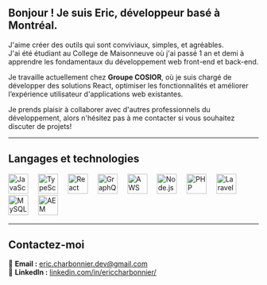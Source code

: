 ## Bonjour ! Je suis Eric, développeur basé à Montréal.

J'aime créer des outils qui sont conviviaux, simples, et agréables.  
J'ai été étudiant au College de Maisonneuve où j'ai passé 1 an et demi à apprendre les fondamentaux du développement web front-end et back-end.

Je travaille actuellement chez **Groupe COSIOR**, où je suis chargé de développer des solutions React, optimiser les fonctionnalités et améliorer l’expérience utilisateur d'applications web existantes.

Je prends plaisir à collaborer avec d'autres professionnels du développement, alors n'hésitez pas à me contacter si vous souhaitez discuter de projets!

---

## Langages et technologies

<div align="left">
    <img src="https://cdn.jsdelivr.net/gh/devicons/devicon/icons/javascript/javascript-original.svg" height="40" alt="JavaScript" />
    <img width="12"/>
    <img src="https://cdn.jsdelivr.net/gh/devicons/devicon/icons/typescript/typescript-original.svg" height="40" alt="TypeScript" />
    <img width="12"/>
    <img src="https://www.fullstackpython.com/img/logos/react.png" height="40" alt="React" />
    <img width="12"/>
    <img src="https://www.gravitee.io/hubfs/graphql.png" height="40" alt="GraphQL" />
    <img width="12"/>
    <img src="https://saviynt.com/hubfs/aws.png" height="40" alt="AWS" />
    <img width="12"/>
    <img src="https://upload.wikimedia.org/wikipedia/commons/d/d9/Node.js_logo.svg" height="40" alt="Node.js" />
    <img width="12"/>
    <img src="https://cdn.jsdelivr.net/gh/devicons/devicon/icons/php/php-original.svg" height="40" alt="PHP" />
    <img width="12"/>
    <img src="https://laravelnews.s3.amazonaws.com/images/laravel-featured.png" height="40" alt="Laravel" />
    <img width="12"/>
    <img src="https://upload.wikimedia.org/wikipedia/fr/6/62/MySQL.svg" height="40" alt="MySQL" />
    <img width="12"/>
    <img src="https://cdn.prod.website-files.com/60f54f75bf970f7e1a9d0467/61e68ea1c479ed04a2febf56_Logo_Adobe_Experience_Manager.png" height="40" alt="AEM" />
</div>

---

## Contactez-moi

📧 **Email :** [eric.charbonnier.dev@gmail.com](mailto:eric.charbonnier.dev@gmail.com)  
🔗 **LinkedIn :** [linkedin.com/in/ericcharbonnier/](https://www.linkedin.com/in/ericcharbonnier/)
